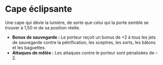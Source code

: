 # Cape éclipsante


Une cape qui dévie la lumière, de sorte que celui qui la porte semble se
trouver à 1,50 m de sa position réelle.

  - **Bonus de sauvegarde :** Le porteur reçoit un bonus de +2 à tous
    les jets de sauvegarde contre la pétrification, les sceptres, les
    sorts, les bâtons et les baguettes.
  - **Attaques de mêlée :** Les attaques contre le porteur sont
    pénalisées de –2.